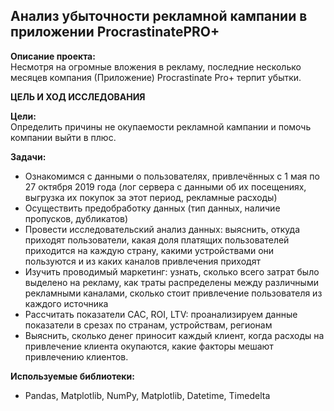 ﻿## Анализ убыточности рекламной кампании в приложении ProcrastinatePRO+

**Описание проекта:**\
Несмотря на огромные вложения в рекламу, последние несколько месяцев компания (Приложение) Procrastinate Pro+ терпит убытки. 

**ЦЕЛЬ И ХОД ИССЛЕДОВАНИЯ**

**Цели:**\
Определить причины не окупаемости рекламной кампании и помочь компании выйти в плюс.

**Задачи:**
- Ознакомимся с данными о пользователях, привлечённых с 1 мая по 27 октября 2019 года (лог сервера с данными об их посещениях, выгрузка их покупок за этот период, рекламные расходы)
- Осуществить предобработку данных (тип данных, наличие пропусков, дубликатов)
- Провести исследовательский анализ данных: выяснить, откуда приходят пользователи, какая доля платящих пользователей приходится на каждую страну, какими устройствами они пользуются и из каких каналов привлечения приходят
- Изучить проводимый маркетинг: узнать, сколько всего затрат было выделено на рекламу, как траты распределены между различными рекламными каналами, сколько стоит привлечение пользователя из каждого источника
- Рассчитать показатели CAC, ROI, LTV: проанализируем данные показатели в срезах по странам, устройствам, регионам
- Выяснить, сколько денег приносит каждый клиент, когда расходы на привлечение клиента окупаются, какие факторы мешают привлечению клиентов.

**Используемые библиотеки:**
  - Pandas, Matplotlib, NumPy, Matplotlib, Datetime, Timedelta
